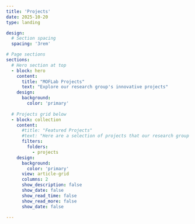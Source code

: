 ```yaml
---
title: 'Projects'
date: 2025-10-20
type: landing

design:
  # Section spacing
  spacing: '3rem'

# Page sections
sections:
  # Hero section at top
  - block: hero
    content:
      title: "MOFLab Projects"
      text: "Explore our research group's innovative projects"
    design:
      background:
        color: 'primary'
  
  # Projects grid below
  - block: collection
    content:
      #title: "Featured Projects"
      #text: "Here are a selection of projects that our research group are currently working on."
      filters:
        folders:
          - projects
    design:
      background:
        color: 'primary'
      view: article-grid
      columns: 2
      show_description: false
      show_date: false
      show_read_time: false
      show_read_more: false
      show_date: false

---
```


